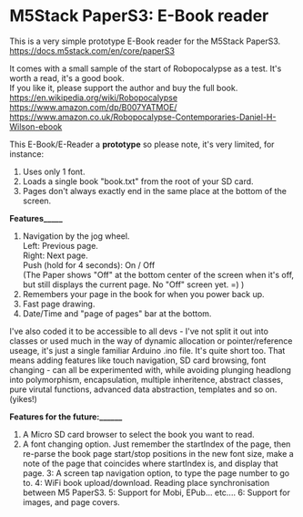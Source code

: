 # M5Stack PaperS3: E-Book reader
This is a very simple prototype E-Book reader for the M5Stack PaperS3.
https://docs.m5stack.com/en/core/paperS3

It comes with a small sample of the start of Robopocalypse as a test. It's worth a read, it's a good book.       
If you like it, please support the author and buy the full book.                 
https://en.wikipedia.org/wiki/Robopocalypse                 
https://www.amazon.com/dp/B007YATMOE/                   
https://www.amazon.co.uk/Robopocalypse-Contemporaries-Daniel-H-Wilson-ebook                      

This E-Book/E-Reader a **prototype** so please note, it's very limited, for instance:           
1. Uses only 1 font.
2. Loads a single book "book.txt" from the root of your SD card.
3. Pages don't always exactly end in the same place at the bottom of the screen.

**Features_____**                   
1. Navigation by the jog wheel.                
Left: Previous page.           
Right: Next page.               
Push (hold for 4 seconds): On / Off                
(The Paper shows "Off" at the bottom center of the screen when it's off, but still displays the current page. No "Off" screen yet. =)  )
2. Remembers your page in the book for when you power back up.
3. Fast page drawing.
4. Date/Time and "page of pages" bar at the bottom.

I've also coded it to be accessible to all devs - I've not split it out into classes or used much in the way of dynamic allocation or pointer/reference useage, it's just a single familiar Arduino .ino file. It's quite short too. That means adding features like touch navigation, SD card browsing, font changing - can all be experimented with, while avoiding plunging headlong into polymorphism, encapsulation, multiple inheritence, abstract classes, pure virutal functions, advanced data abstraction, templates and so on. (yikes!)

**Features for the future:______**
1. A Micro SD card browser to select the book you want to read.
2. A font changing option. Just remember the startIndex of the page, then re-parse the book page start/stop positions in the new font size, make a note of the page that coincides where startIndex is, and display that page. 
3: A screen tap navigation option, to type the page number to go to.
4: WiFi book upload/download. Reading place synchronisation between M5 PaperS3.
5: Support for Mobi, EPub... etc....
6: Support for images, and page covers.

